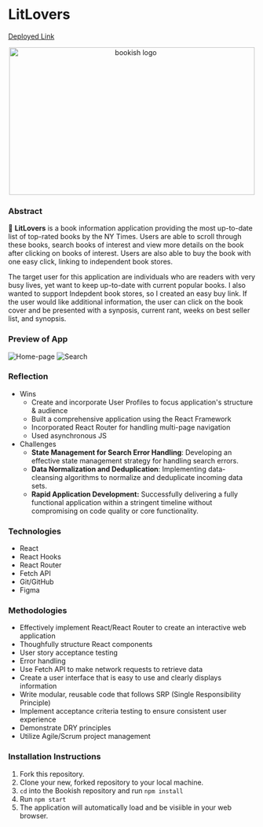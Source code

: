 # **LitLovers**
[Deployed Link](https://litlovers-i76ur826p-samanthamcelhinney.vercel.app/)
<div align="center">
  <img width="500" height="300" alt="bookish logo" align="center" src="https://github.com/SamanthaMcElhinney/LitLovers/assets/115356592/9c75178f-a1c1-4c7a-91b5-318be83ecd09">
</div>

### Abstract
📖 **LitLovers** is a book information application providing the most up-to-date list of top-rated books by the NY Times. Users are able to scroll through these books, search books of interest and view more details on the book after clicking on books of interest. Users are also able to buy the book with one easy click, linking to independent book stores. 

The target user for this application are individuals who are readers with very busy lives, yet want to keep up-to-date with current popular books. I also wanted to support Indepdent book stores, so I created an easy buy link. If the user would like additional information, the user can click on the book cover and be presented with a synposis, current rant, weeks on best seller list, and synopsis. 

### Preview of App
![Home-page](https://github.com/SamanthaMcElhinney/LitLovers/assets/115356592/145e5a22-6d2e-4778-9ce8-bfad4140cc79)
![Search](https://github.com/SamanthaMcElhinney/LitLovers/assets/115356592/3da31520-0a68-422e-9e85-0de9f1ff69c4)

### Reflection
- Wins
  - Create and incorporate User Profiles to focus application's structure & audience 
  - Built a comprehensive application using the React Framework
  - Incorporated React Router for handling multi-page navigation
  - Used asynchronous JS
- Challenges
  - **State Management for Search Error Handling**: Developing an effective state management strategy for handling search errors.
  - **Data Normalization and Deduplication**: Implementing data-cleansing algorithms to normalize and deduplicate incoming data sets.
  - **Rapid Application Development:** Successfully delivering a fully functional application within a stringent timeline without compromising on code quality or core functionality.

### Technologies
- React
- React Hooks
- React Router
- Fetch API 
- Git/GitHub
- Figma
  
### Methodologies
- Effectively implement React/React Router to create an interactive web application
- Thoughfully structure React components
- User story acceptance testing
- Error handling
- Use Fetch API to make network requests to retrieve data
- Create a user interface that is easy to use and clearly displays information
- Write modular, reusable code that follows SRP (Single Responsibility Principle)
- Implement acceptance criteria testing to ensure consistent user experience
- Demonstrate DRY principles 
- Utilize Agile/Scrum project management 

### Installation Instructions
1. Fork this repository.
2. Clone your new, forked repository to your local machine.
3. `cd` into the Bookish repository and run `npm install`
4. Run `npm start`
4. The application will automatically load and be visiible in your web browser.
